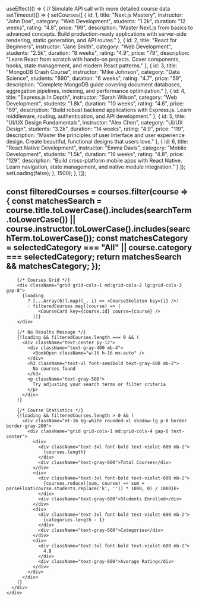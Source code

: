  useEffect(() => {
    // Simulate API call with more detailed course data
    setTimeout(() => {
      setCourses([
        {
          id: 1,
          title: "Next.js Mastery",
          instructor: "John Doe",
          category: "Web Development",
          students: "1.2k",
          duration: "12 weeks",
          rating: "4.8",
          price: "99",
          description: "Master Next.js from basics to advanced concepts. Build production-ready applications with server-side rendering, static generation, and API routes."
        },
        {
          id: 2,
          title: "React for Beginners",
          instructor: "Jane Smith",
          category: "Web Development",
          students: "2.5k",
          duration: "8 weeks",
          rating: "4.9",
          price: "79",
          description: "Learn React from scratch with hands-on projects. Cover components, hooks, state management, and modern React patterns."
        },
        {
          id: 3,
          title: "MongoDB Crash Course",
          instructor: "Mike Johnson",
          category: "Data Science",
          students: "890",
          duration: "6 weeks",
          rating: "4.7",
          price: "59",
          description: "Complete MongoDB guide covering document databases, aggregation pipelines, indexing, and performance optimization."
        },
        {
          id: 4,
          title: "Express.js In Depth",
          instructor: "Sarah Wilson",
          category: "Web Development",
          students: "1.8k",
          duration: "10 weeks",
          rating: "4.6",
          price: "89",
          description: "Build robust backend applications with Express.js. Learn middleware, routing, authentication, and API development."
        },
        {
          id: 5,
          title: "UI/UX Design Fundamentals",
          instructor: "Alex Chen",
          category: "UI/UX Design",
          students: "3.2k",
          duration: "14 weeks",
          rating: "4.9",
          price: "119",
          description: "Master the principles of user interface and user experience design. Create beautiful, functional designs that users love."
        },
        {
          id: 6,
          title: "React Native Development",
          instructor: "Emma Davis",
          category: "Mobile Development",
          students: "1.5k",
          duration: "16 weeks",
          rating: "4.8",
          price: "129",
          description: "Build cross-platform mobile apps with React Native. Learn navigation, state management, and native module integration."
        }
      ]);
      setLoading(false);
    }, 1500);
  }, []);

  const filteredCourses = courses.filter(course => {
    const matchesSearch = course.title.toLowerCase().includes(searchTerm.toLowerCase()) ||
                         course.instructor.toLowerCase().includes(searchTerm.toLowerCase());
    const matchesCategory = selectedCategory === "All" || course.category === selectedCategory;
    return matchesSearch && matchesCategory;
  });
  ---------------------------------------------------------------------------------------------------

  <div className="md:min-h-screen md:w-full  from-gray-500 py-10">
      <div className="max-w-7xl mx-auto px-4 sm:px-6 lg:px-8">
       
        {/* Courses Grid */}
        <div className="grid grid-cols-1 md:grid-cols-2 lg:grid-cols-3 gap-8">
          {loading
            ? [...Array(6)].map((_, i) => <CourseSkeleton key={i} />)
            : filteredCourses.map((course) => (
                <CourseCard key={course.id} course={course} />
              ))}
        </div>

        {/* No Results Message */}
        {!loading && filteredCourses.length === 0 && (
          <div className="text-center py-12">
            <div className="text-gray-400 mb-4">
              <BookOpen className="w-16 h-16 mx-auto" />
            </div>
            <h3 className="text-xl font-semibold text-gray-600 mb-2">
              No courses found
            </h3>
            <p className="text-gray-500">
              Try adjusting your search terms or filter criteria
            </p>
          </div>
        )}

        {/* Course Statistics */}
        {!loading && filteredCourses.length > 0 && (
          <div className="mt-16 bg-white rounded-xl shadow-lg p-8 border border-gray-200">
            <div className="grid grid-cols-1 md:grid-cols-4 gap-6 text-center">
              <div>
                <div className="text-3xl font-bold text-violet-600 mb-2">
                  {courses.length}
                </div>
                <div className="text-gray-600">Total Courses</div>
              </div>
              <div>
                <div className="text-3xl font-bold text-violet-600 mb-2">
                  {courses.reduce((sum, course) => sum + parseFloat(course.students.replace('k', '')) * 1000, 0) / 1000}k+
                </div>
                <div className="text-gray-600">Students Enrolled</div>
              </div>
              <div>
                <div className="text-3xl font-bold text-violet-600 mb-2">
                  {categories.length - 1}
                </div>
                <div className="text-gray-600">Categories</div>
              </div>
              <div>
                <div className="text-3xl font-bold text-violet-600 mb-2">
                  4.8
                </div>
                <div className="text-gray-600">Average Rating</div>
              </div>
            </div>
          </div>
        )}
      </div>
    </div>


   